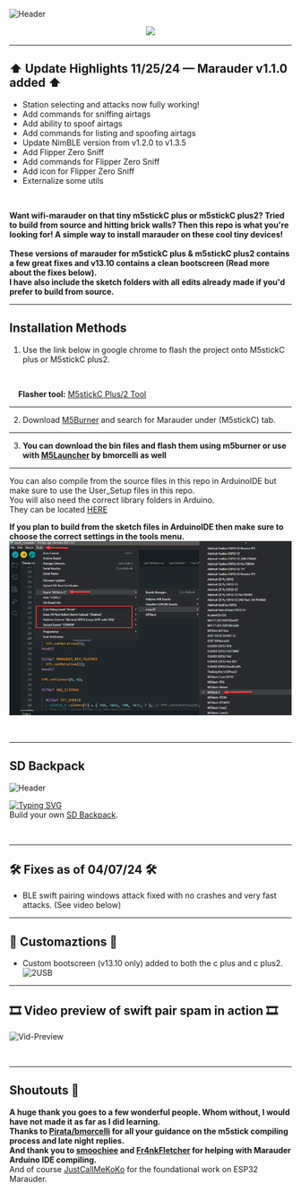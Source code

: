 ![Header](Images/main-header.png)
<br>

<p align="center">
<img src="https://github.com/ATOMNFT/M5stick-Marauder/blob/main/Images/Repolike.svg">
</p>

---

## ⬆ Update Highlights 11/25/24 — Marauder v1.1.0 added ⬆
- Station selecting and attacks now fully working!
- Add commands for sniffing airtags
- Add ability to spoof airtags
- Add commands for listing and spoofing airtags
- Update NimBLE version from v1.2.0 to v1.3.5
- Add Flipper Zero Sniff
- Add commands for Flipper Zero Sniff
- Add icon for Flipper Zero Sniff
- Externalize some utils

<br>

<b>Want wifi-marauder on that tiny m5stickC plus or m5stickC plus2? Tried to build from source and hitting brick walls? Then this repo is what you're looking for! A simple way to install marauder on these cool tiny devices! 
<br><br>
These versions of marauder for m5stickC plus & m5stickC plus2 contains a few great fixes and v13.10 contains a clean bootscreen (Read more about the fixes below). <br>
I have also include the sketch folders with all edits already made if you'd prefer to build from source.</b>

---

## Installation Methods
1. Use the link below in google chrome to flash the project onto M5stickC plus or M5stickC plus2. 
<br> 

&nbsp; &nbsp; **Flasher tool:** <a href=https://atomnft.github.io/M5stick-Marauder/flash0.html>M5stickC Plus/2 Tool</a>

<hr>

2. Download <a href=https://docs.m5stack.com/en/download>M5Burner</a> and search for Marauder under (M5stickC) tab.

<hr>

3. <b>You can download the bin files and flash them using m5burner or use with <a href=https://github.com/bmorcelli/M5Stick-Launcher>M5Launcher</a> by bmorcelli as well</b>

<hr>

You can also compile from the source files in this repo in ArduinoIDE but make sure to use the User_Setup files in this repo. 
<br>
You will also need the correct library folders in Arduino. 
<br>
They can be located <a href=https://github.com/justcallmekoko/ESP32Marauder/wiki/installing-firmware-from-source>HERE</a>

<b>If you plan to build from the sketch files in ArduinoIDE then make sure to choose the correct settings in the tools menu.</b>
<img src="https://github.com/ATOMNFT/M5stick-Marauder/blob/main/Images/IDE-settings.png">


<br>
<hr>

## SD Backpack
![Header](Images/a.jpg)

[![Typing SVG](https://readme-typing-svg.demolab.com?font=Fira+Code&pause=1000&color=F7CC08&random=false&width=435&lines=Looking+for+a+sd+attachment;to+expand+the+use+of+your+M5stick%3F)](https://git.io/typing-svg)
<br>
Build your own <a href=https://github.com/ATOMNFT/M5stick-CPlus-SD-Backpack>SD Backpack</a>.

<br>
<hr>

## 🛠️ Fixes as of 04/07/24 🛠️
- BLE swift pairing windows attack fixed with no crashes and very fast attacks. (See video below)

<hr>

## 🌟 Customaztions 🌟
- Custom bootscreen (v13.10 only) added to both the c plus and c plus2.<br>
![2USB](Images/M5boot-screen.jpg)

<hr>

## 🎞️ Video preview of swift pair spam in action 🎞️

![Vid-Preview](Images/m5stickcp2-blefix.gif)

<br>
<hr>

## Shoutouts 📢
<b>A huge thank you goes to a few wonderful people. Whom without, I would have not made it as far as I did learning.</b> <br>
<b>Thanks to <a href=https://github.com/bmorcelli>Pirata/bmorcelli</a> for all your guidance on the m5stick compiling process and late night replies.</b> <br>
<b>And thank you to <a href=https://github.com/smoochiee>smoochiee</a> and <a href=https://github.com/Fr4nkFletcher>Fr4nkFletcher</a> for helping with Marauder Arduino IDE compiling.</b><br>
And of course <a href=https://github.com/justcallmekoko>JustCallMeKoKo</a> for the foundational work on ESP32 Marauder. 